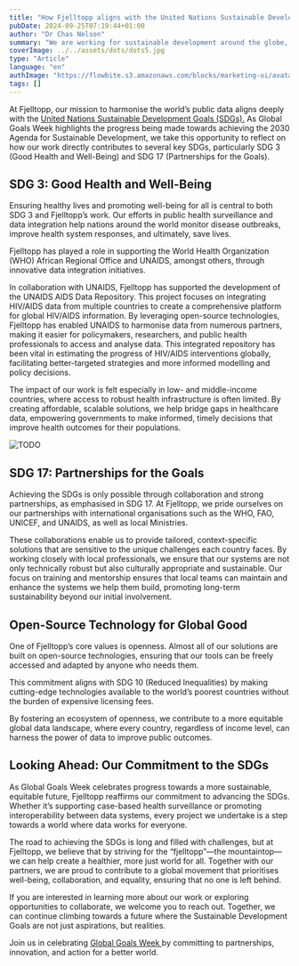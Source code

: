 ```yaml
---
title: "How Fjelltopp aligns with the United Nations Sustainable Development Goals"
pubDate: 2024-09-25T07:19:44+01:00
author: "Dr Chas Nelson"
summary: "We are working for sustainable development around the globe, especially focusing on SDG3 Health and Well being, as well as SDG17 Partnership for the goals. "
coverImage: ../../assets/dots/dots5.jpg
type: "Article"
language: "en"
authImage: "https://flowbite.s3.amazonaws.com/blocks/marketing-ui/avatars/bonnie-green.png"
tags: []
---
```


At Fjelltopp, our mission to harmonise the world’s public data aligns deeply with the [United Nations Sustainable Development Goals (SDGs).](https://sdgs.un.org/goals) As Global Goals Week highlights the progress being made towards achieving the 2030 Agenda for Sustainable Development, we take this opportunity to reflect on how our work directly contributes to several key SDGs, particularly SDG 3 (Good Health and Well-Being) and SDG 17 (Partnerships for the Goals).

## SDG 3: Good Health and Well-Being

Ensuring healthy lives and promoting well-being for all is central to both SDG 3 and Fjelltopp’s work. Our efforts in public health surveillance and data integration help nations around the world monitor disease outbreaks, improve health system responses, and ultimately, save lives.

Fjelltopp has played a role in supporting the World Health Organization (WHO) African Regional Office and UNAIDS, amongst others, through innovative data integration initiatives.

In collaboration with UNAIDS, Fjelltopp has supported the development of the UNAIDS AIDS Data Repository. This project focuses on integrating HIV/AIDS data from multiple countries to create a comprehensive platform for global HIV/AIDS information. By leveraging open-source technologies, Fjelltopp has enabled UNAIDS to harmonise data from numerous partners, making it easier for policymakers, researchers, and public health professionals to access and analyse data. This integrated repository has been vital in estimating the progress of HIV/AIDS interventions globally, facilitating better-targeted strategies and more informed modelling and policy decisions.

The impact of our work is felt especially in low- and middle-income countries, where access to robust health infrastructure is often limited. By creating affordable, scalable solutions, we help bridge gaps in healthcare data, empowering governments to make informed, timely decisions that improve health outcomes for their populations.

<Image class="h-120 w-full object-cover object-center" src="/fjelltopp-astro/src/assets/dots/dots4.jpg" alt="TODO"/>

## SDG 17: Partnerships for the Goals

Achieving the SDGs is only possible through collaboration and strong partnerships, as emphasised in SDG 17. At Fjelltopp, we pride ourselves on our partnerships with international organisations such as the WHO, FAO, UNICEF, and UNAIDS, as well as local Ministries.

These collaborations enable us to provide tailored, context-specific solutions that are sensitive to the unique challenges each country faces. By working closely with local professionals, we ensure that our systems are not only technically robust but also culturally appropriate and sustainable. Our focus on training and mentorship ensures that local teams can maintain and enhance the systems we help them build, promoting long-term sustainability beyond our initial involvement.

## Open-Source Technology for Global Good

One of Fjelltopp’s core values is openness. Almost all of our solutions are built on open-source technologies, ensuring that our tools can be freely accessed and adapted by anyone who needs them.

This commitment aligns with SDG 10 (Reduced Inequalities) by making cutting-edge technologies available to the world’s poorest countries without the burden of expensive licensing fees.

By fostering an ecosystem of openness, we contribute to a more equitable global data landscape, where every country, regardless of income level, can harness the power of data to improve public outcomes.

## Looking Ahead: Our Commitment to the SDGs

As Global Goals Week celebrates progress towards a more sustainable, equitable future, Fjelltopp reaffirms our commitment to advancing the SDGs. Whether it’s supporting case-based health surveillance or promoting interoperability between data systems, every project we undertake is a step towards a world where data works for everyone.

The road to achieving the SDGs is long and filled with challenges, but at Fjelltopp, we believe that by striving for the “fjelltopp”—the mountaintop—we can help create a healthier, more just world for all. Together with our partners, we are proud to contribute to a global movement that prioritises well-being, collaboration, and equality, ensuring that no one is left behind.

If you are interested in learning more about our work or exploring opportunities to collaborate, we welcome you to reach out. Together, we can continue climbing towards a future where the Sustainable Development Goals are not just aspirations, but realities.

Join us in celebrating [Global Goals Week ](https://globalgoalsweek.org/)by committing to partnerships, innovation, and action for a better world.
